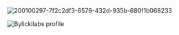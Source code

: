 ![200100297-7f2c2df3-6579-432d-935b-680f1b068233](https://user-images.githubusercontent.com/109308073/200102009-b23152ce-91cf-4756-a738-1a74413eeda2.gif)

 ![Bylickilabs profile](https://user-images.githubusercontent.com/109308073/208296882-ea239594-81ea-419f-ae6f-e3470ccc9a3e.png)

